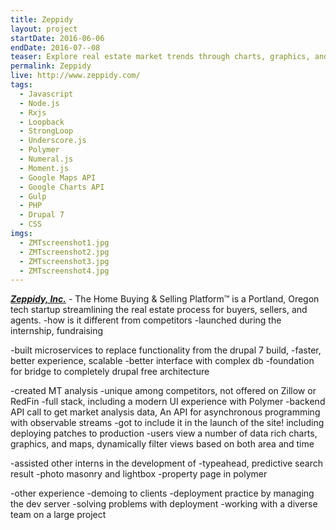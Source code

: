 ```yaml
---
title: Zeppidy
layout: project
startDate: 2016-06-06
endDate: 2016-07--08
teaser: Explore real estate market trends through charts, graphics, and maps.
permalink: Zeppidy
live: http://www.zeppidy.com/
tags:
  - Javascript
  - Node.js
  - Rxjs
  - Loopback
  - StrongLoop
  - Underscore.js
  - Polymer
  - Numeral.js
  - Moment.js
  - Google Maps API
  - Google Charts API
  - Gulp
  - PHP
  - Drupal 7
  - CSS
imgs:
  - ZMTscreenshot1.jpg
  - ZMTscreenshot2.jpg
  - ZMTscreenshot3.jpg
  - ZMTscreenshot4.jpg
---
```

[_**Zeppidy, Inc.**_](http://www.zeppidy.com) - The Home Buying & Selling Platform™ is a Portland, Oregon tech startup streamlining the real estate process for buyers, sellers, and agents.
  -how is it different from competitors
  -launched during the internship, fundraising

-built microservices to replace functionality from the drupal 7 build,
  -faster, better experience, scalable
  -better interface with complex db
  -foundation for bridge to completely drupal free architecture

-created MT analysis
  -unique among competitors, not offered on Zillow or RedFin
  -full stack, including a modern UI experience with Polymer
  -backend API call to get market analysis data, An API for asynchronous programming
with observable streams
  -got to include it in the launch of the site! including deploying patches to production
  -users view a number of data rich charts, graphics, and maps, dynamically filter views based on both area and time

-assisted other interns in the development of
  -typeahead, predictive search result
  -photo masonry and lightbox
  -property page in polymer

-other experience
  -demoing to clients
  -deployment practice by managing the dev server
  -solving problems with deployment
  -working with a diverse team on a large project
